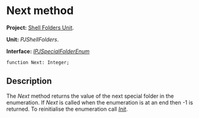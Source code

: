 <a href='Hidden comment: 
$Rev$
$Date$
'></a>

# Next method #

**Project:** [Shell Folders Unit](ShellFoldersUnit.md).

**Unit:** _PJShellFolders_.

**Interface:** _[IPJSpecialFolderEnum](IPJSpecialFolderEnum.md)_

```
function Next: Integer;
```

## Description ##

The _Next_ method returns the value of the next special folder in the enumeration. If _Next_ is called when the enumeration is at an end then -1 is returned. To reinitialise the enumeration call _[Init](IPJSpecialFolderEnumInit.md)_.